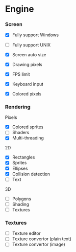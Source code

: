 # Engine

### Screen 

- [x] Fully support Windows
- [ ] Fully support UNIX
- [x] Screen auto size
- [x] Drawing pixels
- [x] FPS limit
- [x] Keyboard input
- [x] Colored pixels 


### Rendering

Pixels 

- [x] Colored sprites
- [ ] Shaders 
- [x] Multi-threading 

2D

- [x] Rectangles
- [x] Sprites
- [x] Ellipses
- [x] Collision detection
- [ ] Text 

3D

- [ ] Polygons
- [ ] Shading
- [ ] Textures

### Textures

- [ ] Texture editor
- [ ] Texture convertor (plain text)
- [ ] Texture convertor (image)